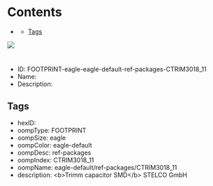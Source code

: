 



Contents
========

* [](#)
	* [Tags](#tags)
  
![][im]
# 

- ID: FOOTPRINT-eagle-eagle-default-ref-packages-CTRIM3018_11
- Name: 
- Description: 

## Tags

- hexID: 
- oompType: FOOTPRINT
- oompSize: eagle
- oompColor: eagle-default
- oompDesc: ref-packages
- oompIndex: CTRIM3018_11
- oompName: eagle-default/ref-packages/CTRIM3018_11
- description: &lt;b&gt;Trimm capacitor SMD&lt;/b&gt; STELCO GmbH



[im]: image.png
